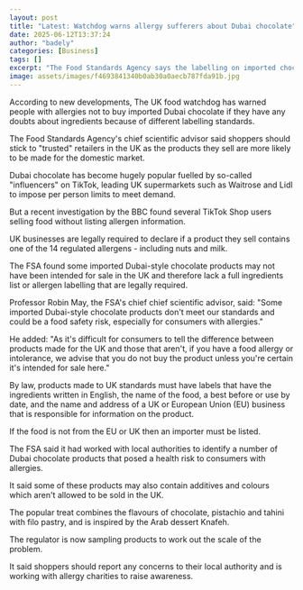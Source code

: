 ```yaml
---
layout: post
title: "Latest: Watchdog warns allergy sufferers about Dubai chocolate"
date: 2025-06-12T13:37:24
author: "badely"
categories: [Business]
tags: []
excerpt: "The Food Standards Agency says the labelling on imported chocolate may not list all ingredients."
image: assets/images/f4693841340b0ab30a0aecb787fda91b.jpg
---
```


According to new developments, The UK food watchdog has warned people with allergies not to buy imported Dubai chocolate if they have any doubts about ingredients because of different labelling standards.  

The Food Standards Agency's chief scientific advisor said shoppers should stick to "trusted" retailers in the UK as the products they sell are more likely to be made for the domestic market. 

Dubai chocolate has become hugely popular fuelled by so-called "influencers" on TikTok, leading UK supermarkets such as Waitrose and Lidl to impose per person limits to meet demand.

But a recent investigation by the BBC found several TikTok Shop users selling food without listing allergen information.

UK businesses are legally required to declare if a product they sell contains one of the 14 regulated allergens - including nuts and milk.

The FSA found some imported Dubai-style chocolate products may not have been intended for sale in the UK and therefore lack a full ingredients list or allergen labelling that are legally required.

Professor Robin May, the FSA's chief chief scientific advisor, said: "Some imported Dubai-style chocolate products don't meet our standards and could be a food safety risk, especially for consumers with allergies."

He added: "As it's difficult for consumers to tell the difference between products made for the UK and those that aren't, if you have a food allergy or intolerance, we advise that you do not buy the product unless you're certain it's intended for sale here."

By law, products made to UK standards must have labels that have the ingredients written in English, the name of the food, a best before or use by date, and the name and address of a UK or European Union (EU) business that is responsible for information on the product.

If the food is not from the EU or UK then an importer must be listed.

The FSA said it had worked with local authorities to identify a number of Dubai chocolate products that posed a health risk to consumers with allergies. 

It said some of these products may also contain additives and colours which aren't allowed to be sold in the UK.

The popular treat combines the flavours of chocolate, pistachio and tahini with filo pastry, and is inspired by the Arab dessert Knafeh.

The regulator is now sampling products to work out the scale of the problem.

It said shoppers should report any concerns to their local authority and is working with allergy charities to raise awareness.

